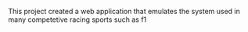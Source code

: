 This project created a web application that emulates the system used in many competetive racing sports such as f1

